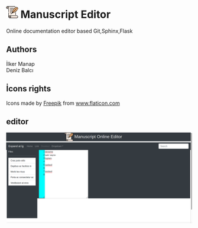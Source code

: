 
 # ![manuscript!](manuscript(1).png "manuscript") Manuscript Editor 

Online documentation editor based Git,Sphinx,Flask

## Authors 
İlker Manap  <br>
Deniz Balcı

## İcons rights
Icons made by <a href="https://www.flaticon.com/authors/freepik" title="Freepik">Freepik</a> from <a href="https://www.flaticon.com/" title="Flaticon"> www.flaticon.com</a>

## editor

![editor!](editor.png "editor")